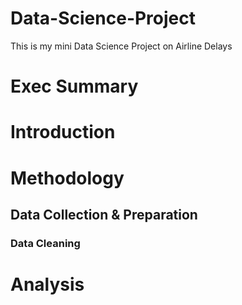 # Data-Science-Project
This is my mini Data Science Project on Airline Delays
# Exec Summary

# Introduction

# Methodology

## Data Collection & Preparation

### Data Cleaning

# Analysis

